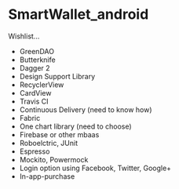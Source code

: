 # SmartWallet_android

Wishlist...

 - GreenDAO
 - Butterknife
 - Dagger 2
 - Design Support Library
 - RecyclerView
 - CardView
 - Travis CI
 - Continuous Delivery (need to know how)
 - Fabric
 - One chart library (need to choose)
 - Firebase or other mbaas
 - Roboelctric, JUnit
 - Espresso
 - Mockito, Powermock
 - Login option using Facebook, Twitter, Google+
 - In-app-purchase